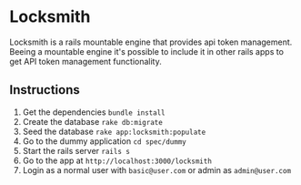 # Locksmith

Locksmith is a rails mountable engine that provides api token management. Beeing a mountable engine
it's possible to include it in other rails apps to get API token management functionality.

## Instructions
1. Get the dependencies
    `bundle install`
1. Create the database
    `rake db:migrate`
1. Seed the database
    `rake app:locksmith:populate`
1. Go to the dummy application
    `cd spec/dummy`
1. Start the rails server
    `rails s`
1. Go to the app at
    `http://localhost:3000/locksmith`
1. Login as a normal user with `basic@user.com` or admin as `admin@user.com`
